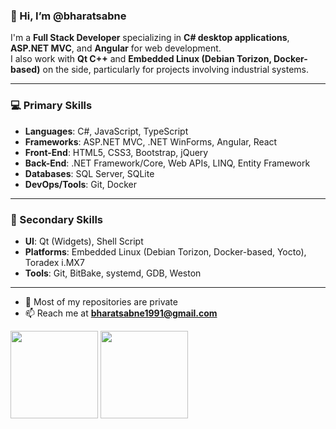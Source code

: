 ### 👋 Hi, I’m @bharatsabne

I'm a **Full Stack Developer** specializing in **C# desktop applications**, **ASP.NET MVC**, and **Angular** for web development.  
I also work with **Qt C++** and **Embedded Linux (Debian Torizon, Docker-based)** on the side, particularly for projects involving industrial systems.

---

### 💻 Primary Skills

- **Languages**: C#, JavaScript, TypeScript  
- **Frameworks**: ASP.NET MVC, .NET WinForms, Angular, React
- **Front-End**: HTML5, CSS3, Bootstrap, jQuery  
- **Back-End**: .NET Framework/Core, Web APIs, LINQ, Entity Framework  
- **Databases**: SQL Server, SQLite
- **DevOps/Tools**: Git, Docker  

---

### 🔧 Secondary Skills

- **UI**: Qt (Widgets), Shell Script  
- **Platforms**: Embedded Linux (Debian Torizon, Docker-based, Yocto), Toradex i.MX7
- **Tools**: Git, BitBake, systemd, GDB, Weston  

---

- 🙈 Most of my repositories are private  
- 📫 Reach me at **bharatsabne1991@gmail.com**

<!---
bharatsabne/bharatsabne is a ✨ special ✨ repository because its `README.md` (this file) appears on your GitHub profile.
You can click the Preview link to take a look at your changes.
--->

<p>
  <img src="https://github-readme-stats.vercel.app/api?username=bharatsabne&show_icons=true&theme=default&count_private=true" height="140" />
  <img src="https://github-readme-stats.vercel.app/api/top-langs/?username=bharatsabne&layout=compact&count_private=true" height="140" />
</p>
